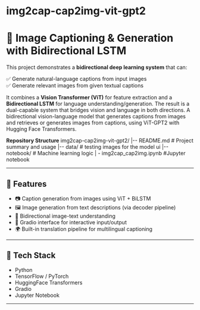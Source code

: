 # img2cap-cap2img-vit-gpt2
# 🧠 Image Captioning & Generation with Bidirectional LSTM

This project demonstrates a **bidirectional deep learning system** that can:

✅ Generate natural-language captions from input images  
✅ Generate relevant images from given textual captions  

It combines a **Vision Transformer (ViT)** for feature extraction and a **Bidirectional LSTM** for language understanding/generation.
The result is a dual-capable system that bridges vision and language in both directions. 
A bidirectional vision-language model that generates captions from images and retrieves or generates images from captions, using ViT-GPT2 with Hugging Face Transformers.


**Repository Structure**
img2cap-cap2img-vit-gpt2/
|-- README.md                          # Project summary and usage
|-- data/                              # testing images for the model ui
|-- notebook/                          # Machine learning logic 
|      - img2cap_cap2img.ipynb                #Jupyter notebook

---

## 🚀 Features

- 📷 Caption generation from images using ViT + BiLSTM
- 🖼️ Image generation from text descriptions (via decoder pipeline)
- 🧠 Bidirectional image-text understanding
- 🧪 Gradio interface for interactive input/output
- 🌍 Built-in translation pipeline for multilingual captioning

---

## 🧰 Tech Stack

- Python
- TensorFlow / PyTorch
- HuggingFace Transformers
- Gradio
- Jupyter Notebook

---

